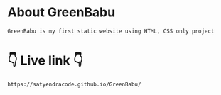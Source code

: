 # About GreenBabu
```
GreenBabu is my first static website using HTML, CSS only project
```
# 👇 Live link 👇
```
https://satyendracode.github.io/GreenBabu/
```
